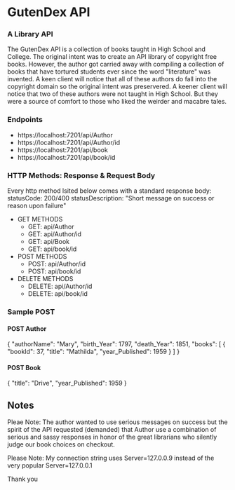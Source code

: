 # GutenDex API

### A Library API


The GutenDex API is a collection of books taught in High School and College. The original intent was to create an API library of copyright free books. However, the author got carried away with compiling a collection of books that have tortured students ever since the word "literature" was invented. 
A keen client will notice that all of these authors do fall into the copyright domain so the original intent was preservered. A keener client will notice that two of these authors were not taught in High School. But they were a source of comfort to those who liked the weirder and macabre tales. 

### Endpoints
- https://localhost:7201/api/Author
- https://localhost:7201/api/Author/id
- https://localhost:7201/api/book
- https://localhost:7201/api/book/id

### HTTP Methods: Response & Request  Body
Every http method lsited below comes with a standard response body:
statusCode: 200/400
statusDescription: "Short message on success or reason upon failure"

- GET METHODS
    - GET: api/Author
    - GET: api/Author/id
    - GET: api/Book
    - GET: api/book/id
- POST METHODS
    - POST: api/Author/id
    - POST: api/book/id
- DELETE METHODS
    - DELETE: api/Author/id
    - DELETE: api/book/id
 
 ### Sample POST
 #### POST Author
 {
    "authorName": "Mary",
    "birth_Year": 1797,
    "death_Year": 1851,
    "books": [
        {
            "bookId": 37,
            "title": "Mathilda",
            "year_Published": 1959
        }
    ]
}

#### POST Book
{
    "title": "Drive",
    "year_Published": 1959
}

## Notes
Pleae Note: The author wanted to use serious messages on success but the spirit of the API requested (demanded) that Author use a combination of serious and sassy responses in honor of the great librarians who silently judge our book choices on checkout.

Please Note: My connection string uses Server=127.0.0.9 instead of the very popular Server=127.0.0.1

Thank you

